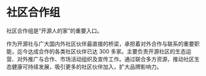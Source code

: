 # 社区合作组

社区合作组是“开源人的家”的重要入口。

作为开源社与广大国内外社区伙伴最直接的桥梁，承担着对外合作与联系的重要职能，迄今达成合作的各类社区伙伴已达 300 多家。主要负责开源社区的生态运营、对外推广与合作、市场活动组织及宣传工作。通过联合多方资源，推动社区生态健康可持续发展，吸引更多的社区伙伴加入，扩大品牌影响力。